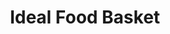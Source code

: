 ---
title: "Ideal Food Basket"
url: /jamaica/ideal-food-basket-foch-boulevard/
shop: supermarket
---